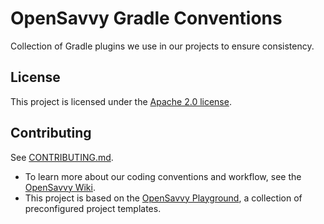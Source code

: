 # OpenSavvy Gradle Conventions

Collection of Gradle plugins we use in our projects to ensure consistency.

## License

This project is licensed under the [Apache 2.0 license](LICENSE).

## Contributing

See [CONTRIBUTING.md](CONTRIBUTING.md).
- To learn more about our coding conventions and workflow, see the [OpenSavvy Wiki](https://gitlab.com/opensavvy/wiki/-/blob/main/README.md#wiki).
- This project is based on the [OpenSavvy Playground](docs/playground/README.md), a collection of preconfigured project templates.
